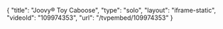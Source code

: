 {
    "title": "Joovy&reg; Toy Caboose",
    "type": "solo",
    "layout": "iframe-static",
    "videoId": "109974353",
    "url": "\/tvpembed\/109974353"
}